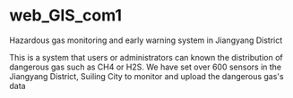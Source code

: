 # web_GIS_com1
Hazardous gas monitoring and early warning system in Jiangyang District

This is a system that users or administrators can known the distribution of dangerous gas such as CH4 or H2S.   We have set over 600 sensors in the  Jiangyang District, Suiling City to monitor and  upload the dangerous gas's data
